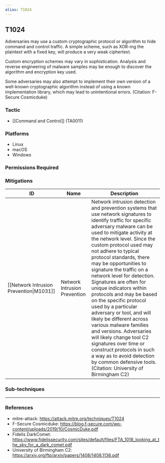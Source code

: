 ```yaml
---
alias: T1024
---
```


## T1024

Adversaries may use a custom cryptographic protocol or algorithm to hide command and control traffic. A simple scheme, such as XOR-ing the plaintext with a fixed key, will produce a very weak ciphertext.

Custom encryption schemes may vary in sophistication. Analysis and reverse engineering of malware samples may be enough to discover the algorithm and encryption key used.

Some adversaries may also attempt to implement their own version of a well-known cryptographic algorithm instead of using a known implementation library, which may lead to unintentional errors. (Citation: F-Secure Cosmicduke)


### Tactic
- [[Command and Control]] (TA0011)

### Platforms
- Linux
- macOS
- Windows

### Permissions Required

### Mitigations

| ID | Name | Description |
| --- | --- | --- |
| [[Network Intrusion Prevention\|M1031]] | Network Intrusion Prevention | Network intrusion detection and prevention systems that use network signatures to identify traffic for specific adversary malware can be used to mitigate activity at the network level. Since the custom protocol used may not adhere to typical protocol standards, there may be opportunities to signature the traffic on a network level for detection. Signatures are often for unique indicators within protocols and may be based on the specific protocol used by a particular adversary or tool, and will likely be different across various malware families and versions. Adversaries will likely change tool C2 signatures over time or construct protocols in such a way as to avoid detection by common defensive tools. (Citation: University of Birmingham C2) |

### Sub-techniques


---
### References

- mitre-attack: https://attack.mitre.org/techniques/T1024
- F-Secure Cosmicduke: https://blog.f-secure.com/wp-content/uploads/2019/10/CosmicDuke.pdf
- Fidelis DarkComet: https://www.fidelissecurity.com/sites/default/files/FTA_1018_looking_at_the_sky_for_a_dark_comet.pdf
- University of Birmingham C2: https://arxiv.org/ftp/arxiv/papers/1408/1408.1136.pdf
